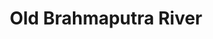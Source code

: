 ---
title: "Old Brahmaputra River"
title_bn: "পুরাতন ব্রহ্মপুত্র নদ"
description: "This tributary ousted from Brahmaputra river at Dewanganj Upazilla (Jamalpur) that confluence with Meghna river at Bhairab Upazilla (Kishoreganj). It travels Dewanganj, Islampur, Melandah, Jamalpur Sadar, Mymensingh Sadar, Iswarganj, Nandail, Goffargaon, Pakundia, Katiadi, Kuliarchar, and Bhairab Upazilla.
Now it patches up with Shitolaksha river to confluence with Meghna and Dhaleshwari river. Tributaries of this river are Jhinai, Banar, Shirkhali, Sutiya etc.
River length is 240 sq. km. Width is 200 meters. Depth is 6.5 meters. Basin size is 5431 sq. km.Stream flows remaining throughout the year. Have an effect of ebb and tide."
---